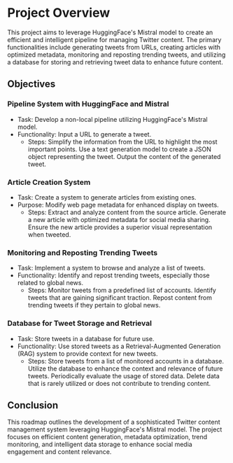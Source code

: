 # Project Overview

This project aims to
leverage HuggingFace's Mistral model to create an efficient and intelligent pipeline for managing Twitter content. The primary functionalities include generating tweets from URLs, creating articles
with optimized metadata, monitoring and reposting trending tweets, and utilizing a database for storing and retrieving tweet data to enhance future content.

## Objectives

### Pipeline System with HuggingFace and Mistral

* Task: Develop a non-local pipeline utilizing HuggingFace's Mistral model.
* Functionality: Input a URL to generate a tweet.
    * Steps: Simplify the information from the URL to highlight the most important points. Use a text generation model to create a JSON object representing the tweet. Output the content of the
      generated tweet.

### Article Creation System

* Task: Create a system to generate articles from existing ones.
* Purpose: Modify web page metadata for enhanced display on tweets.
    * Steps: Extract and analyze content from the source article. Generate a new article with optimized metadata for social media sharing. Ensure the new article provides a superior visual
      representation when tweeted.

### Monitoring and Reposting Trending Tweets

* Task: Implement a system to browse and analyze a list of tweets.
* Functionality: Identify and repost trending tweets, especially those related to global news.
    * Steps: Monitor tweets from a predefined list of accounts. Identify tweets that are gaining significant traction. Repost content from trending tweets if they pertain to global news.

### Database for Tweet Storage and Retrieval

* Task: Store tweets in a database for future use.
* Functionality: Use stored tweets as a Retrieval-Augmented Generation (RAG) system to provide context for new tweets.
    * Steps: Store tweets from a list of monitored accounts in a database. Utilize the database to enhance the context and relevance of future tweets. Periodically evaluate the usage of stored data.
      Delete data that is rarely utilized or does not contribute to trending content.

## Conclusion

This roadmap outlines the development of a sophisticated Twitter content management system leveraging HuggingFace's Mistral model. The project focuses on efficient content generation, metadata
optimization, trend monitoring, and intelligent data storage to enhance social media engagement and content relevance.


